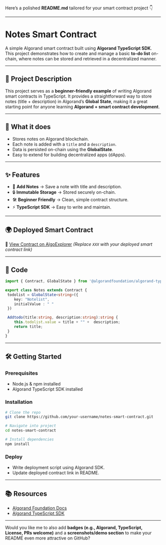 Here’s a polished **README.md** tailored for your smart contract project 👇

---

# Notes Smart Contract

A simple Algorand smart contract built using **Algorand TypeScript SDK**. This project demonstrates how to create and manage a basic **to-do list** on-chain, where notes can be stored and retrieved in a decentralized manner.

---

## 📌 Project Description

This project serves as a **beginner-friendly example** of writing Algorand smart contracts in TypeScript. It provides a straightforward way to store notes (title + description) in Algorand’s **Global State**, making it a great starting point for anyone learning **Algorand + smart contract development**.

---

## 🚀 What it does

* Stores notes on Algorand blockchain.
* Each note is added with a `title` and a `description`.
* Data is persisted on-chain using the **GlobalState**.
* Easy to extend for building decentralized apps (dApps).

---

## ✨ Features

* 📄 **Add Notes** → Save a note with title and description.
* 🔒 **Immutable Storage** → Stored securely on-chain.
* 🛠️ **Beginner Friendly** → Clean, simple contract structure.
* ⚡ **TypeScript SDK** → Easy to write and maintain.

---

## 🌍 Deployed Smart Contract

🔗 [View Contract on AlgoExplorer](XXX)
*(Replace `XXX` with your deployed smart contract link)*

---

## 🧩 Code

```typescript
import { Contract, GlobalState } from '@algorandfoundation/algorand-typescript'

export class Notes extends Contract {
 todolist = GlobalState<string>({
    key: "Notelist",
    initialValue : " "
 })

 Addtodo(title:string, description:string):string {
    this.todolist.value = title + "" +  description;
    return title;
 }
}
```

---

## 🛠️ Getting Started

### Prerequisites

* Node.js & npm installed
* Algorand TypeScript SDK installed

### Installation

```bash
# Clone the repo
git clone https://github.com/your-username/notes-smart-contract.git

# Navigate into project
cd notes-smart-contract

# Install dependencies
npm install
```

### Deploy

* Write deployment script using Algorand SDK.
* Update deployed contract link in README.

---

## 📚 Resources

* [Algorand Foundation Docs](https://developer.algorand.org/)
* [Algorand TypeScript SDK](https://github.com/algorandfoundation/algorand-typescript)

---

Would you like me to also add **badges (e.g., Algorand, TypeScript, License, PRs welcome)** and a **screenshots/demo section** to make your README even more attractive on GitHub?

